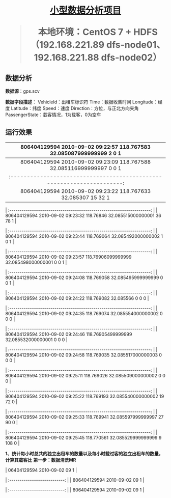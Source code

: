 <h1 align="center"><a href="https://github.com/2020chen/JAVA-dataAnalysis" target="_blank">小型数据分析项目</a></h>

> 本地环境：CentOS 7 + HDFS（192.168.221.89 dfs-node01、192.168.221.88 dfs-node02）
  
## 数据分析
**数据源**：gps.scv

**数据字段描述**：
    VehicleId：出租车标识符
    Time：数据收集时间
    Longitude：经度
    Latitude：纬度
    Speed：速度
    Direction：方位，与正北方向夹角
    PassengerState：载客情况，1为载客，0为空车
    
## 运行效果

| 806404129594	2010-09-02 09:22:57	118.767583	32.085087999999999	2	0	1 |
| :---------------------------------------------------------------------: |
| 806404129594	2010-09-02 09:23:09	118.767588	32.085116999999997	0	0	1 |
| :---------------------------------------------------------------------: |
| 806404129594	2010-09-02 09:23:22	118.767633	32.085307	        15	32	1 |

| :---------------------------------------------------------------------: |
| 806404129594	2010-09-02 09:23:32	118.76846	32.085515000000001	36	78	1 |

| :---------------------------------------------------------------------: |
| 806404129594	2010-09-02 09:23:44	118.769064	32.085492000000002	1	0	1 |

| :---------------------------------------------------------------------: |
| 806404129594	2010-09-02 09:23:57	118.76906099999999	32.085498000000001	0	0	1 |

| :---------------------------------------------------------------------: |
| 806404129594	2010-09-02 09:24:08	118.769058	32.085495999999999	0	0	1 |

| :---------------------------------------------------------------------: |
| 806404129594	2010-09-02 09:24:22	118.769082	32.085566	0	0	0 |

| :---------------------------------------------------------------------: |
| 806404129594	2010-09-02 09:24:35	118.769074	32.085554000000002	0	0	0 |

| :---------------------------------------------------------------------: |
| 806404129594	2010-09-02 09:24:46	118.76905499999999	32.085532000000001	0	0	0 |

| :---------------------------------------------------------------------: |
| 806404129594	2010-09-02 09:24:58	118.769035	32.085517000000003	0	0	0 |

| :---------------------------------------------------------------------: |
| 806404129594	2010-09-02 09:25:11	118.769026	32.085509000000002	0	0	0 |

| :---------------------------------------------------------------------: |
| 806404129594	2010-09-02 09:25:22	118.769193	32.085540000000002	19	72	0 |

| :---------------------------------------------------------------------: |
| 806404129594	2010-09-02 09:25:33	118.769941	32.085597999999997	27	90	0 |

| :---------------------------------------------------------------------: |
| 806404129594	2010-09-02 09:25:45	118.770561	32.085529999999999	9	108	0 |

**1、统计每小时总共的独立出租车的数量以及每小时载过客的独立出租车的数量，计算其载客比**
**第一步：数据清洗MR**

| 06404129594  	2010-09-02 09	1 |

| :---------------------------: |
| 806404129594	2010-09-02 09	1 |

| :---------------------------: |
| 806404129594	2010-09-02 09	1 |

